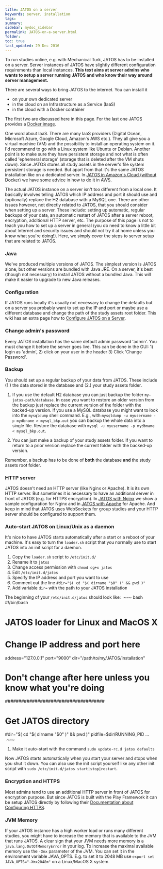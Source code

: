 ```yaml
---
title: JATOS on a server
keywords: server, installation
tags:
summary:
sidebar: mydoc_sidebar
permalink: JATOS-on-a-server.html
folder:
toc: true
last_updated: 29 Dec 2016
---
```


To run studies online, e.g. with Mechanical Turk, JATOS has to be installed on a server. Server instances of JATOS have slightly different configuration requirements than local instances. **This text aims at server admins who wants to setup a server running JATOS and who know their way around server management.**

There are several ways to bring JATOS to the internet. You can install it

* on your own dedicated server
* in the cloud on an Infrastructure as a Service (IaaS)
* in the cloud with a Docker container

The first two are discussed here in this page. For the last one JATOS provides a [Docker image](Install-JATOS-via-Docker.html).

One word about IaaS. There are many IaaS providers (Digital Ocean, Microsoft Azure, Google Cloud, Amazon's AWS etc.). They all give you a virtual machine (VM) and the possibility to install an operating system on it. I'd recommend to go with a Linux system like Ubuntu or Debian. Another point is to make sure they have persistent storage and not what is often called 'ephemeral storage' (storage that is deleted after the VM shuts down). Since JATOS stores all study assets in the server's file system persistent storage is needed. But apart from that it's the same JATOS installation like on a dedicated server. In [JATOS in Amazon's Cloud (without Docker)](JATOS-in-Amazons-Cloud-without-Docker.html) we have some advice in how to do it in AWS. 

The actual JATOS instance on a server isn't too different from a local one. It basically involves telling JATOS which IP address and port it should use and (optionally) replace the H2 database with a MySQL one. There are other issues however, not directly related to JATOS, that you should consider when setting up a server. These include: setting up automatic, regular backups of your data, an automatic restart of JATOS after a server reboot, encryption, additional HTTP server, etc. The purpose of this page is not to teach you how to set up a server in general (you do need to know a little bit about Internet and security issues and should not try it at home unless you know what you're doing!). Here, we simply cover the steps to server setup that are related to JATOS. 

### Java
We've produced multiple versions of JATOS. The simplest version is JATOS alone, but other versions are bundled with Java JRE. On a server, it's best (though not necessary) to install JATOS without a bundled Java. This will make it easier to upgrade to new Java releases.

### Configuration
If JATOS runs locally it's usually not necessary to change the defaults but on a server you probably want to set up the IP and port or maybe use a different database and change the path of the study assets root folder. This wiki has an extra page how to [Configure JATOS on a Server](Configure-JATOS-on-a-Server.html).

### Change admin's password
Every JATOS installation has the same default admin password 'admin'. You must change it before the server goes live. This can be done in the GUI: 1) login as 'admin', 2) click on your user in the header 3) Click 'Change Password'. 

### Backup
You should set up a regular backup of your data from JATOS. These include (1.) the data stored in the database and (2.) your study assets folder.

1. If you use the default H2 database you can just backup the folder `my-jatos-path/database`. In case you want to restore an older version from the backup just replace the current version of the folder with the backed-up version. If you use a MySQL database you might want to look into the `mysqldump` shell command. E.g., with `mysqldump -u myusername -p mydbname > mysql_bkp.out` you can backup the whole data into a single file. Restore the database with `mysql -u myusername -p mydbname < mysql_bkp.out`.

1. You can just make a backup of your study assets folder. If you want to return to a prior version replace the current folder with the backed-up version.

Remember, a backup has to be done of **both** the database **and** the study assets root folder.

### HTTP server
JATOS doesn't need an HTTP server (like Nginx or Apache). It is its own HTTP server. But sometimes it is necessary to have an additional server in front of JATOS (e.g. for HTTPS encryption). In [JATOS with Nginx](JATOS-with-Nginx.html) we show a sample configuration for Nginx and in [JATOS with Apache](JATOS-with-Apache.html) for Apache. And keep in mind that JATOS uses WebSockets for group studies and your HTTP server should be configured to support them.

### Auto-start JATOS on Linux/Unix as a daemon

It's nice to have JATOS starts automatically after a start or a reboot of your machine. It's easy to turn the `loader.sh` script that you normally use to start JATOS into an init script for a daemon.

1. Copy the `loader.sh` script to `/etc/init.d/`
1. Rename it to `jatos`
1. Change access permission with `chmod og+x jatos`
1. Edit `/etc/init.d/jatos`
  1. Specify the IP address and port you want to use
  1. Comment out the line `#dir="$( cd "$( dirname "$0" )" && pwd )"`
  1. Add variable `dir=` with the path to your JATOS installation

  The beginning of your `/etc/init.d/jatos` should look like:
  ~~~ bash
  #!/bin/bash
  # JATOS loader for Linux and MacOS X

  # Change IP address and port here
  address="127.0.0.1"
  port="9000"
  dir="/path/to/my/JATOS/installation"

  # Don't change after here unless you know what you're doing
  #####################################
  # Get JATOS directory
  #dir="$( cd "$( dirname "$0" )" && pwd )"
  pidfile=$dir/RUNNING_PID
  ...
  ~~~
  
1. Make it auto-start with the command `sudo update-rc.d jatos defaults`

Now JATOS starts automatically when you start your server and stops when you shut it down. You can also use the init script yourself like any other init script with `sudo /etc/init.d/jatos start|stop|restart`.

### Encryption and HTTPS
Most admins tend to use an additional HTTP server in front of JATOS for encryption purpose. But since JATOS is built with the Play Framework it can be setup JATOS directly by following their [Documentation about Configuring HTTPS](https://www.playframework.com/documentation/2.4.x/ConfiguringHttps).

### JVM Memory
If your JATOS instance has a high worker load or runs many different studies, you might have to increase the memory that is available to the JVM that runs JATOS. A clear sign that your JVM needs more memory is a `java.lang.OutOfMemoryError` in your log. To increase the maximal available memory use the `-Xmx` parameter of the JVM. You can set it in the environment variable JAVA_OPTS. E.g. to set it to 2048 MB use `export set JAVA_OPTS="-Xmx2048m"` on a Linux/MacOS X system.
